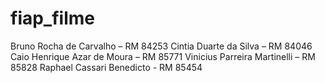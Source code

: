 # fiap_filme

Bruno Rocha de Carvalho – RM 84253
Cintia Duarte da Silva – RM 84046
Caio Henrique Azar de Moura – RM 85771
Vinicius Parreira Martinelli – RM 85828
Raphael Cassari Benedicto - RM 85454
